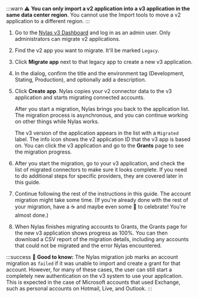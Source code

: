 :::warn
⚠️ **You can only import a v2 application into a v3 application in the same data center region**. You cannot use the Import tools to move a v2 application to a different region.
:::

1. Go to the [Nylas v3 Dashboard](https://dashboard-v3.nylas.com/?utm_source=migration-station&utm_medium=devrel-surfaces&utm_campaign=migration-station&utm_content=one-click-migrate) and log in as an admin user.
   Only administrators can migrate v2 applications.
2. Find the v2 app you want to migrate. It'll be marked `Legacy`.
3. Click **Migrate app** next to that legacy app to create a new v3 application.
4. In the dialog, confirm the title and the environment tag (Development, Stating, Production), and optionally add a description.
5. Click **Create app**. Nylas copies your v2 connector data to the v3 application and starts migrating connected accounts.

   After you start a migration, Nylas brings you back to the application list. The migration process is asynchronous, and you can continue working on other things while Nylas works.

   The v3 version of the application appears in the list with a `Migrated` label. The info icon shows the v2 application ID that the v3 app is based on. You can click the v3 application and go to the **Grants** page to see the migration progress.

6. After you start the migration, go to your v3 application, and check the list of migrated connectors to make sure it looks complete. If you need to do additional steps for specific providers, they are covered later in this guide.
7. Continue following the rest of the instructions in this guide. The account migration might take some time. (If you're already done with the rest of your migration, have a ☕️ and maybe even some 🍰 to celebrate! You're almost done.)
8. When Nylas finishes migrating accounts to Grants, the Grants page for the new v3 application shows progress as 100%. You can then download a CSV report of the migration details, including any accounts that could not be migrated and the error Nylas encountered.

:::success
👀 **Good to know:** The Nylas migration job marks an account migration as `failed` if it was unable to import and create a grant for that account. However, for many of these cases, the user can still start a completely new authentication on the v3 system to use your application. This is expected in the case of Microsoft accounts that used Exchange, such as personal accounts on Hotmail, Live, and Outlook.
:::
